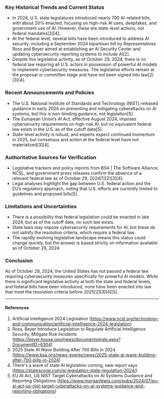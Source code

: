 ### Key Historical Trends and Current Status

- In 2024, U.S. state legislatures introduced nearly 700 AI-related bills, with about 20% enacted, focusing on high-risk AI uses, deepfakes, and government use of AI. However, these are state-level actions, not federal mandates[3][4].
- At the federal level, several bills have been introduced to address AI security, including a September 2024 bipartisan bill by Representatives Ross and Beyer aimed at establishing an AI Security Center and updating cybersecurity reporting systems to include AI[2].
- Despite this legislative activity, as of October 29, 2024, there is no federal law requiring all U.S. actors in possession of powerful AI models to implement cybersecurity measures. The legislative efforts remain at the proposal or committee stage and have not been signed into law[2][3][4].

### Recent Announcements and Policies

- The U.S. National Institute of Standards and Technology (NIST) released guidance in early 2024 on preventing and mitigating cyberattacks on AI systems, but this is non-binding guidance, not legislation[5].
- The European Union’s AI Act, effective August 2024, imposes cybersecurity requirements on high-risk AI, but no equivalent federal law exists in the U.S. as of the cutoff date[5].
- State-level activity is robust, and experts expect continued momentum in 2025, but consensus and action at the federal level have not materialized[3][4].

### Authoritative Sources for Verification

- Legislative trackers and policy reports from BSA | The Software Alliance, NCSL, and government press releases confirm the absence of a relevant federal law as of October 29, 2024[1][2][3][4].
- Legal analyses highlight the gap between U.S. federal action and the EU’s regulatory approach, noting that U.S. efforts are currently limited to guidelines and proposed bills[5].

### Limitations and Uncertainties

- There is a possibility that federal legislation could be enacted in late 2024, but as of the cutoff date, no such law exists.
- State laws may impose cybersecurity requirements for AI, but these do not satisfy the resolution criteria, which require a federal law.
- The rapidly evolving legislative landscape means this status could change quickly, but the answer is based strictly on information available as of October 29, 2024.

### Conclusion

As of October 29, 2024, the United States has not passed a federal law requiring cybersecurity measures specifically for powerful AI models. While there is significant legislative activity at both the state and federal levels, and federal bills have been introduced, none have been enacted into law that meet the resolution criteria before 2025[2][3][4][5].

---

#### References

1. Artificial Intelligence 2024 Legislation (https://www.ncsl.org/technology-and-communication/artificial-intelligence-2024-legislation)
2. Ross, Beyer Introduce Legislation to Regulate Artificial Intelligence Security, Mitigate Risk Incidents (https://beyer.house.gov/news/documentsingle.aspx?DocumentID=6304)
3. 2025 State AI Wave Building After 700 Bills in 2024 (https://www.bsa.org/news-events/news/2025-state-ai-wave-building-after-700-bills-in-2024)
4. There's a wave of state AI legislation coming, new report says (https://statescoop.com/ai-legislation-state-regulation-2024/)
5. EU AI Act, US NIST Target Cyberattacks on AI Systems Guidance and Reporting Obligations (https://www.morganlewis.com/pubs/2024/07/eu-ai-act-us-nist-target-cyberattacks-on-ai-systems-guidance-and-reporting-obligations)